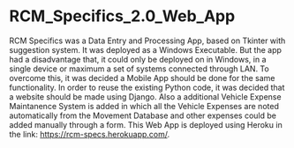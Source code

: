 # RCM_Specifics_2.0_Web_App
RCM Specifics was a Data Entry and Processing App, based on Tkinter with suggestion system. 
It was deployed as a Windows Executable.
But the app had a disadvantage that, it could only be deployed on in Windows, in a single device or maximum a set of systems connected through LAN. 
To overcome this, it was decided a Mobile App should be done for the same functionality.
In order to reuse the existing Python code, it was decided that a website should be made using Django.
Also a additional Vehicle Expense Maintanence System is added in which all the Vehicle Expenses are noted automatically from the Movement Database and other expenses could be added manually through a form.
This Web App is deployed using Heroku in the link:
https://rcm-specs.herokuapp.com/.
